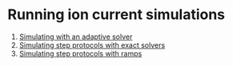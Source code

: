 # Running ion current simulations

1. [Simulating with an adaptive solver](ion-current-models.ipynb)
2. [Simulating step protocols with exact solvers](exact-simulation-of-step-protocols.ipynb)
3. [Simulating step protocols with ramps](steps-and-ramps.ipynb)

